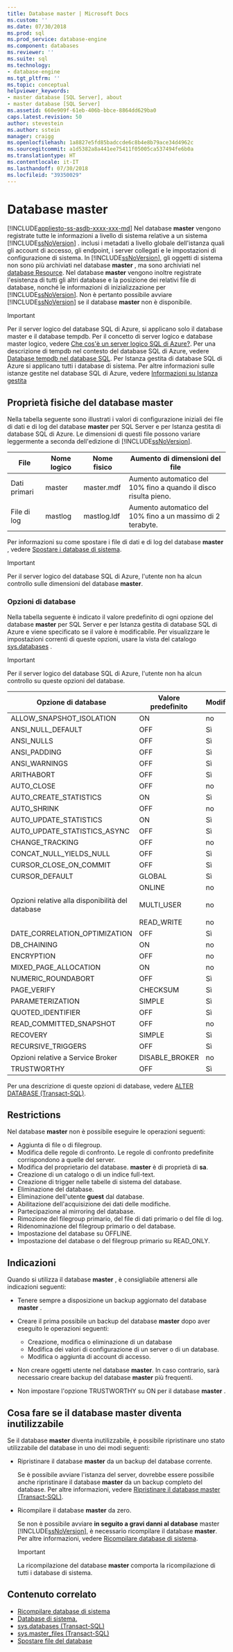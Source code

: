 ```yaml
---
title: Database master | Microsoft Docs
ms.custom: ''
ms.date: 07/30/2018
ms.prod: sql
ms.prod_service: database-engine
ms.component: databases
ms.reviewer: ''
ms.suite: sql
ms.technology:
- database-engine
ms.tgt_pltfrm: ''
ms.topic: conceptual
helpviewer_keywords:
- master database [SQL Server], about
- master database [SQL Server]
ms.assetid: 660e909f-61eb-406b-bbce-8864dd629ba0
caps.latest.revision: 50
author: stevestein
ms.author: sstein
manager: craigg
ms.openlocfilehash: 1a8827e5fd85badccde6c8b4e8b79ace34d4962c
ms.sourcegitcommit: a1d5382a8a441ee75411f05005ca537494fe6b0a
ms.translationtype: HT
ms.contentlocale: it-IT
ms.lasthandoff: 07/30/2018
ms.locfileid: "39350029"
---
```

# <a name="master-database"></a>Database master
[!INCLUDE[appliesto-ss-asdb-xxxx-xxx-md](../../includes/appliesto-ss-asdb-xxxx-xxx-md.md)]
  Nel database **master** vengono registrate tutte le informazioni a livello di sistema relative a un sistema [!INCLUDE[ssNoVersion](../../includes/ssnoversion-md.md)] . inclusi i metadati a livello globale dell'istanza quali gli account di accesso, gli endpoint, i server collegati e le impostazioni di configurazione di sistema. In [!INCLUDE[ssNoVersion](../../includes/ssnoversion-md.md)], gli oggetti di sistema non sono più archiviati nel database **master** , ma sono archiviati nel [database Resource](../../relational-databases/databases/resource-database.md). Nel database **master** vengono inoltre registrate l'esistenza di tutti gli altri database e la posizione dei relativi file di database, nonché le informazioni di inizializzazione per [!INCLUDE[ssNoVersion](../../includes/ssnoversion-md.md)]. Non è pertanto possibile avviare [!INCLUDE[ssNoVersion](../../includes/ssnoversion-md.md)] se il database **master** non è disponibile.  

> [!IMPORTANT]
> Per il server logico del database SQL di Azure, si applicano solo il database master e il database tempdb. Per il concetto di server logico e database master logico, vedere [Che cos'è un server logico SQL di Azure?](https://docs.microsoft.com/azure/sql-database/sql-database-servers-databases#what-is-an-azure-sql-logical-server). Per una descrizione di tempdb nel contesto del database SQL di Azure, vedere [Database tempdb nel database SQL](tempdb-database.md#tempdb-database-in-sql-database). Per Istanza gestita di database SQL di Azure si applicano tutti i database di sistema. Per altre informazioni sulle istanze gestite nel database SQL di Azure, vedere [Informazioni su Istanza gestita](https://docs.microsoft.com/azure/sql-database/sql-database-managed-instance)
  
## <a name="physical-properties-of-master"></a>Proprietà fisiche del database master  
Nella tabella seguente sono illustrati i valori di configurazione iniziali dei file di dati e di log del database **master** per SQL Server e per Istanza gestita di database SQL di Azure. Le dimensioni di questi file possono variare leggermente a seconda dell'edizione di [!INCLUDE[ssNoVersion](../../includes/ssnoversion-md.md)].  
  
|File|Nome logico|Nome fisico|Aumento di dimensioni del file|  
|----------|------------------|-------------------|-----------------|  
|Dati primari|master|master.mdf|Aumento automatico del 10% fino a quando il disco risulta pieno.|  
|File di log|mastlog|mastlog.ldf|Aumento automatico del 10% fino a un massimo di 2 terabyte.|  
  
Per informazioni su come spostare i file di dati e di log del database **master** , vedere [Spostare i database di sistema](../../relational-databases/databases/move-system-databases.md).  

> [!IMPORTANT]
> Per il server logico del database SQL di Azure, l'utente non ha alcun controllo sulle dimensioni del database **master**.
  
### <a name="database-options"></a>Opzioni di database  
Nella tabella seguente è indicato il valore predefinito di ogni opzione del database **master** per SQL Server e per Istanza gestita di database SQL di Azure e viene specificato se il valore è modificabile. Per visualizzare le impostazioni correnti di queste opzioni, usare la vista del catalogo [sys.databases](../../relational-databases/system-catalog-views/sys-databases-transact-sql.md) .  
  
> [!IMPORTANT]
> Per il server logico del database SQL di Azure, l'utente non ha alcun controllo su queste opzioni del database.

|Opzione di database|Valore predefinito|Modificabile|  
|---------------------|-------------------|---------------------|  
|ALLOW_SNAPSHOT_ISOLATION|ON|no|  
|ANSI_NULL_DEFAULT|OFF|Sì|  
|ANSI_NULLS|OFF|Sì|  
|ANSI_PADDING|OFF|Sì|  
|ANSI_WARNINGS|OFF|Sì|  
|ARITHABORT|OFF|Sì|  
|AUTO_CLOSE|OFF|no|  
|AUTO_CREATE_STATISTICS|ON|Sì|  
|AUTO_SHRINK|OFF|no|  
|AUTO_UPDATE_STATISTICS|ON|Sì|  
|AUTO_UPDATE_STATISTICS_ASYNC|OFF|Sì|  
|CHANGE_TRACKING|OFF|no|  
|CONCAT_NULL_YIELDS_NULL|OFF|Sì|  
|CURSOR_CLOSE_ON_COMMIT|OFF|Sì|  
|CURSOR_DEFAULT|GLOBAL|Sì|  
|Opzioni relative alla disponibilità del database|ONLINE<br /><br /> MULTI_USER<br /><br /> READ_WRITE|no<br /><br /> no<br /><br /> no|  
|DATE_CORRELATION_OPTIMIZATION|OFF|Sì|  
|DB_CHAINING|ON|no|  
|ENCRYPTION|OFF|no|  
|MIXED_PAGE_ALLOCATION|ON|no|  
|NUMERIC_ROUNDABORT|OFF|Sì|  
|PAGE_VERIFY|CHECKSUM|Sì|  
|PARAMETERIZATION|SIMPLE|Sì|  
|QUOTED_IDENTIFIER|OFF|Sì|  
|READ_COMMITTED_SNAPSHOT|OFF|no|  
|RECOVERY|SIMPLE|Sì|  
|RECURSIVE_TRIGGERS|OFF|Sì|  
|Opzioni relative a Service Broker|DISABLE_BROKER|no|  
|TRUSTWORTHY|OFF|Sì|  
  
Per una descrizione di queste opzioni di database, vedere [ALTER DATABASE &#40;Transact-SQL&#41;](../../t-sql/statements/alter-database-transact-sql.md).  
  
## <a name="restrictions"></a>Restrictions  
Nel database **master** non è possibile eseguire le operazioni seguenti:  
  
- Aggiunta di file o di filegroup.  
- Modifica delle regole di confronto. Le regole di confronto predefinite corrispondono a quelle del server.  
- Modifica del proprietario del database. **master** è di proprietà di **sa**.  
- Creazione di un catalogo o di un indice full-text.  
- Creazione di trigger nelle tabelle di sistema del database.  
- Eliminazione del database.  
- Eliminazione dell'utente **guest** dal database.  
- Abilitazione dell'acquisizione dei dati delle modifiche.  
- Partecipazione al mirroring del database.  
- Rimozione del filegroup primario, del file di dati primario o del file di log.  
- Ridenominazione del filegroup primario o del database.  
- Impostazione del database su OFFLINE.  
- Impostazione del database o del filegroup primario su READ_ONLY.  
  
## <a name="recommendations"></a>Indicazioni  
Quando si utilizza il database **master** , è consigliabile attenersi alle indicazioni seguenti:  
  
- Tenere sempre a disposizione un backup aggiornato del database **master** .  
- Creare il prima possibile un backup del database **master** dopo aver eseguito le operazioni seguenti:  
  
  - Creazione, modifica o eliminazione di un database  
  - Modifica dei valori di configurazione di un server o di un database.  
  - Modifica o aggiunta di account di accesso.  
  
- Non creare oggetti utente nel database **master**. In caso contrario, sarà necessario creare backup del database **master** più frequenti.  
- Non impostare l'opzione TRUSTWORTHY su ON per il database **master** .  
  
## <a name="what-to-do-if-master-becomes-unusable"></a>Cosa fare se il database master diventa inutilizzabile  
 Se il database **master** diventa inutilizzabile, è possibile ripristinare uno stato utilizzabile del database in uno dei modi seguenti:  
  
- Ripristinare il database **master** da un backup del database corrente.  
  
  Se è possibile avviare l'istanza del server, dovrebbe essere possibile anche ripristinare il database **master** da un backup completo del database. Per altre informazioni, vedere [Ripristinare il database master &#40;Transact-SQL&#41;](../../relational-databases/backup-restore/restore-the-master-database-transact-sql.md).  
  
- Ricompilare il database **master** da zero.  
  
  Se non è possibile avviare **in seguito a gravi danni al database** master [!INCLUDE[ssNoVersion](../../includes/ssnoversion-md.md)], è necessario ricompilare il database **master**. Per altre informazioni, vedere [Ricompilare database di sistema](../../relational-databases/databases/rebuild-system-databases.md).  
  
  > [!IMPORTANT]  
  >  La ricompilazione del database **master** comporta la ricompilazione di tutti i database di sistema.  
  
## <a name="related-content"></a>Contenuto correlato  
- [Ricompilare database di sistema](../../relational-databases/databases/rebuild-system-databases.md)  
- [Database di sistema.](../../relational-databases/databases/system-databases.md)  
- [sys.databases &#40;Transact-SQL&#41;](../../relational-databases/system-catalog-views/sys-databases-transact-sql.md)  
- [sys.master_files &#40;Transact-SQL&#41;](../../relational-databases/system-catalog-views/sys-master-files-transact-sql.md)  
- [Spostare file del database](../../relational-databases/databases/move-database-files.md)  